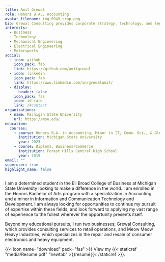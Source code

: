 ```yaml
---
title: Amit Grewal
role: Honors B.A., Accounting
avatar_filename: img_0949_crop.png
bio: Grewal Consulting provides corporate strategy, technology, and legal services.
interests:
  - Business
  - Technology
  - Mechanical Engineering
  - Electrical Engineering
  - Motorsports
social:
  - icon: github
    icon_pack: fab
    link: https://github.com/amitgrewal
  - icon: linkedin
    icon_pack: fab
    link: https://www.linkedin.com/in/grewalamit/
  - display:
      header: false
    icon_pack: fas
    icon: id-card
    link: /#contact
organizations:
  - name: Michigan State University
    url: https://msu.edu/
education:
  courses:
    - course: Honors B.A. in Accounting; Minor in IT, Comm. Sci., & Global Development
      institution: Michigan State University
      year: 2023
    - course: Diploma, Business/Commerce
      institution: Forest Hills Central High School
      year: 2019
email: ""
superuser: true
highlight_name: false
---
```

I am a determined student in the Eli Broad College of Business at Michigan State University looking to make a difference in the world. I am enrolled in the Honors Bachelor of Arts program with a specialization in Accounting and a minor in Information and Communication Technology and Development. I am always looking for opportunities to continue my pursuit of expertise within these fields, and look forward to applying my vast range of experience to the fullest wherever the opportunity presents itself. 

Beyond my educational pursuits, I run two businesses; Grewal Consulting, which provides consulting services to retail operations, and Meow Meow Heavy Industries, which specializes in the repair and resale of consumer electronics and heavy equipment.

{{< icon name="download" pack="fas" >}} View my {{< staticref "media/Resume.pdf" "newtab" >}}resumé{{< /staticref >}}.
